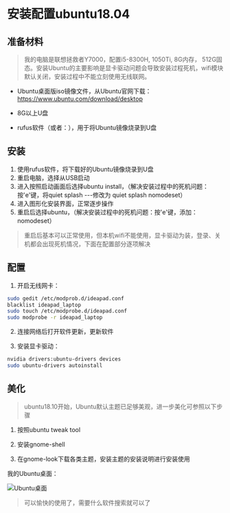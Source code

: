 # 安装配置ubuntu18.04

## 准备材料

> 我的电脑是联想拯救者Y7000，配置i5-8300H, 1050Ti, 8G内存， 512G固态。安装Ubuntu的主要影响是显卡驱动问题会导致安装过程死机，wifi模块默认关闭，安装过程中不能立刻使用无线联网。

* Ubuntu桌面版iso镜像文件，从Ubuntu官网下载：<https://www.ubuntu.com/download/desktop>

* 8G以上U盘

* rufus软件（或者：），用于将Ubuntu镜像烧录到U盘

## 安装

1. 使用rufus软件，将下载好的Ubuntu镜像烧录到U盘
1. 重启电脑，选择从USB启动
1. 进入按照启动画面后选择ubuntu install，（解决安装过程中的死机问题：按'e'键，将quiet splash ---修改为 quiet splash nomodeset）
1. 进入图形化安装界面，正常逐步操作
1. 重启后选择ubuntu，（解决安装过程中的死机问题：按'e'键，添加：nomodeset）

> 重启后基本可以正常使用，但本机wifi不能使用，显卡驱动为装，登录、关机都会出现死机情况，下面在配置部分逐项解决

## 配置

1.  开启无线网卡：

```bash
sudo gedit /etc/modprob.d/ideapad.conf
blacklist ideapad_laptop
sudo touch /etc/modprobe.d/ideapad.conf
sudo modprobe -r ideapad_laptop
```

2. 连接网络后打开软件更新，更新软件

1. 安装显卡驱动：

```bash
nvidia drivers:ubuntu-drivers devices
sudo ubuntu-drivers autoinstall
```

## 美化

> ubuntu18.10开始，Ubuntu默认主题已足够美观，进一步美化可参照以下步骤

1. 按照ubuntu tweak tool

1. 安装gnome-shell

1. 在gnome-look下载各类主题，安装主题的安装说明进行安装使用

我的Ubuntu桌面：

![Ubuntu桌面]()

> 可以愉快的使用了，需要什么软件搜索就可以了